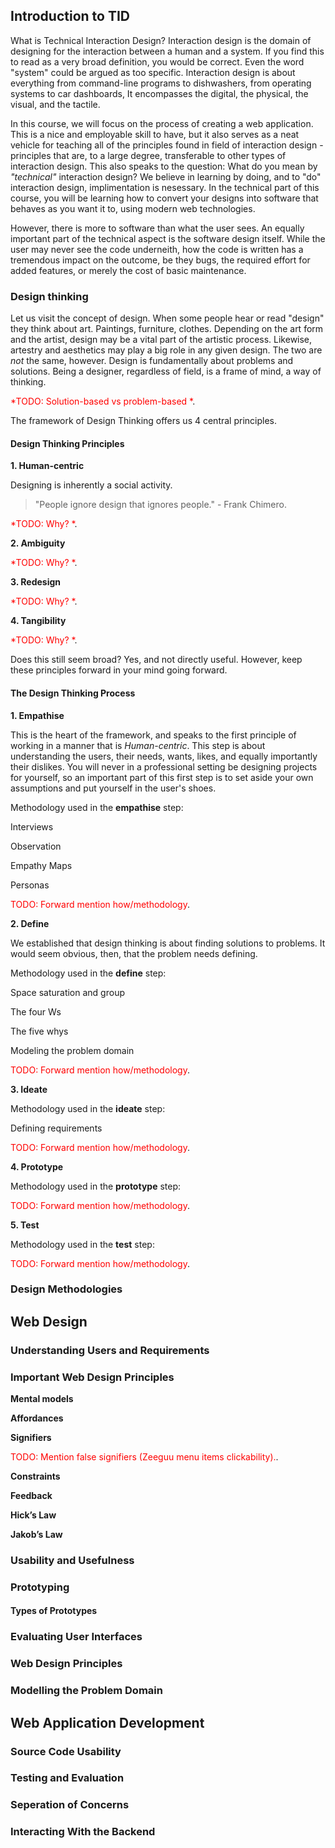 
## Introduction to TID
What is Technical Interaction Design? Interaction design is the domain of designing for the interaction between a human and a system. If you find this to read as a very broad definition, you would be correct. Even the word "system" could be argued as too specific. Interaction design is about everything from command-line programs to dishwashers, from operating systems to car dashboards, It encompasses the digital, the physical, the visual, and the tactile.

In this course, we will focus on the process of creating a web application. This is a nice and employable skill to have, but it also serves as a neat vehicle for teaching all of the principles found in field of interaction design - principles that are, to a large degree, transferable to other types of interaction design. This also speaks to the question: What do you mean by *"technical"* interaction design? We believe in learning by doing, and to "do" interaction design, implimentation is nesessary. In the technical part of this course, you will be learning how to convert your designs into software that behaves as you want it to, using modern web technologies.

However, there is more to software than what the user sees. An equally important part of the technical aspect is the software design itself. While the user may never see the code underneith, how the code is written has a tremendous impact on the outcome, be they bugs, the required effort for added features, or merely the cost of basic maintenance.

### Design thinking
Let us visit the concept of design. When some people hear or read "design" they think about art. Paintings, furniture, clothes. Depending on the art form and the artist, design may be a vital part of the artistic process. Likewise, artestry and aesthetics may play a big role in any given design. The two are *not* the same, however. Design is fundamentally about problems and solutions. Being a designer, regardless of field, is a frame of mind, a way of thinking. 

<span style="color:red">*TODO: Solution-based vs problem-based *</span>.

The framework of Design Thinking offers us 4 central principles.

#### Design Thinking Principles
**1. Human-centric**

Designing is inherently a social activity. 

> "People ignore design that ignores people." - Frank Chimero.

<span style="color:red">*TODO: Why? *</span>.

**2. Ambiguity**

<span style="color:red">*TODO: Why? *</span>.

**3. Redesign**

<span style="color:red">*TODO: Why? *</span>.

**4. Tangibility**

<span style="color:red">*TODO: Why? *</span>.

Does this still seem broad? Yes, and not directly useful. However, keep these principles forward in your mind going forward.

#### The Design Thinking Process
**1. Empathise**

This is the heart of the framework, and speaks to the first principle of working in a manner that is *Human-centric*. This step is about understanding the users, their needs, wants, likes, and equally importantly their dislikes. You will never in a professional setting be designing projects for yourself, so an important part of this first step is to set aside your own assumptions and put yourself in the user's shoes.

Methodology used in the **empathise** step:

Interviews

Observation

Empathy Maps

Personas

<span style="color:red">TODO: Forward mention how/methodology</span>.

**2. Define**

We established that design thinking is about finding solutions to problems. It would seem obvious, then, that the problem needs defining. 

Methodology used in the **define** step:

Space saturation and group

The four Ws

The five whys

Modeling the problem domain

<span style="color:red">TODO: Forward mention how/methodology</span>.

**3. Ideate**

Methodology used in the **ideate** step:

Defining requirements

<span style="color:red">TODO: Forward mention how/methodology</span>.

**4. Prototype**


Methodology used in the **prototype** step:

<span style="color:red">TODO: Forward mention how/methodology</span>.

**5. Test**

Methodology used in the **test** step:

<span style="color:red">TODO: Forward mention how/methodology</span>.

### Design Methodologies

## Web Design

### Understanding Users and Requirements

### Important Web Design Principles
**Mental models**

**Affordances**

**Signifiers**

<span style="color:red">TODO: Mention false signifiers (Zeeguu menu items clickability).</span>.

**Constraints**

**Feedback**

**Hick’s Law**

**Jakob’s Law**


### Usability and Usefulness

### Prototyping


#### Types of Prototypes


### Evaluating User Interfaces

### Web Design Principles

### Modelling the Problem Domain

## Web Application Development

### Source Code Usability

### Testing and Evaluation

### Seperation of Concerns

### Interacting With the Backend